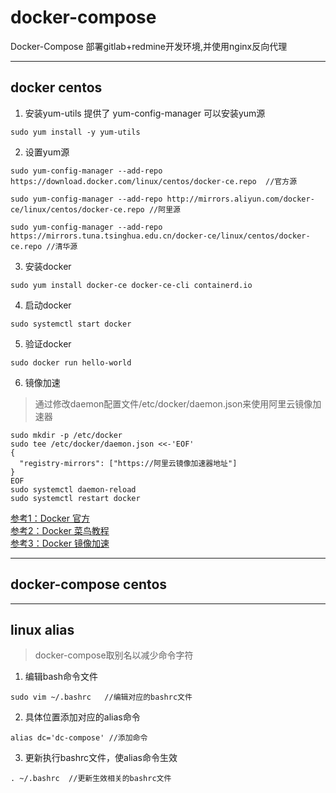 # docker-compose
Docker-Compose 部署gitlab+redmine开发环境,并使用nginx反向代理

----------------------------------------------------------------

## docker centos

1. 安装yum-utils 提供了 yum-config-manager 可以安装yum源
```
sudo yum install -y yum-utils
```
2. 设置yum源
```
sudo yum-config-manager --add-repo https://download.docker.com/linux/centos/docker-ce.repo  //官方源
```
```
sudo yum-config-manager --add-repo http://mirrors.aliyun.com/docker-ce/linux/centos/docker-ce.repo //阿里源
```
```
sudo yum-config-manager --add-repo https://mirrors.tuna.tsinghua.edu.cn/docker-ce/linux/centos/docker-ce.repo //清华源
```
3. 安装docker
 ```
 sudo yum install docker-ce docker-ce-cli containerd.io
 ```
4. 启动docker
```
sudo systemctl start docker
```
5. 验证docker
```
sudo docker run hello-world
```
6. 镜像加速  
>  通过修改daemon配置文件/etc/docker/daemon.json来使用阿里云镜像加速器
```
sudo mkdir -p /etc/docker
sudo tee /etc/docker/daemon.json <<-'EOF'
{
  "registry-mirrors": ["https://阿里云镜像加速器地址"] 
}
EOF
sudo systemctl daemon-reload
sudo systemctl restart docker
```

[参考1：Docker 官方](https://docs.docker.com/engine/install/centos/)  
[参考2：Docker 菜鸟教程](https://www.runoob.com/docker/centos-docker-install.html)  
[参考3：Docker 镜像加速](https://cr.console.aliyun.com/cn-zhangjiakou/instances/mirrors)

----------------------------------------------------------------

## docker-compose centos

----------------------------------------------------------------

## linux alias
>  docker-compose取别名以减少命令字符
1. 编辑bash命令文件
```
sudo vim ~/.bashrc   //编辑对应的bashrc文件
```
2. 具体位置添加对应的alias命令
```
alias dc='dc-compose' //添加命令
```
3. 更新执行bashrc文件，使alias命令生效
```
. ~/.bashrc  //更新生效相关的bashrc文件
```
